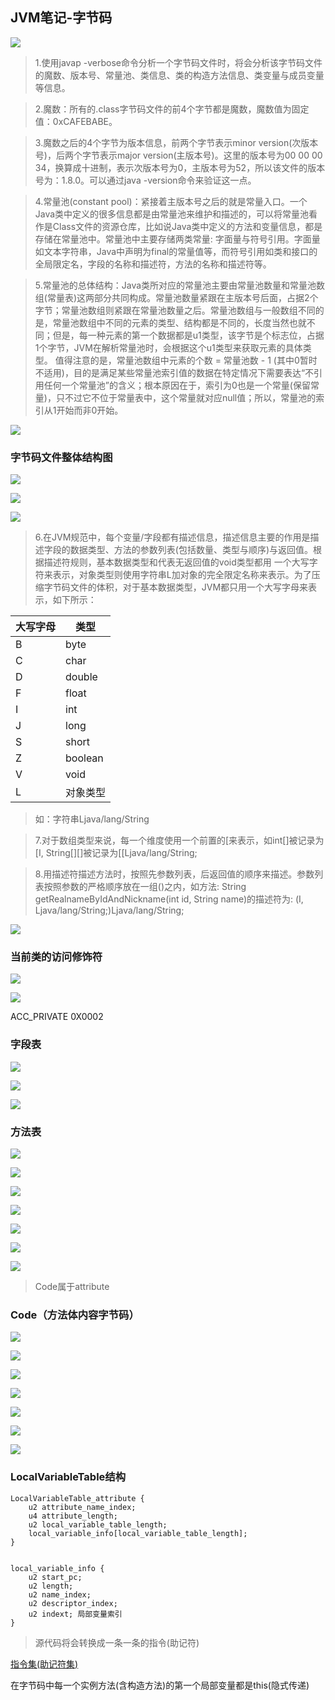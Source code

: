 ## JVM笔记-字节码

![](img/p19.png)


> 1.使用javap -verbose命令分析一个字节码文件时，将会分析该字节码文件的魔数、版本号、常量池、类信息、类的构造方法信息、类变量与成员变量等信息。

> 2.魔数：所有的.class字节码文件的前4个字节都是魔数，魔数值为固定值：0xCAFEBABE。

> 3.魔数之后的4个字节为版本信息，前两个字节表示minor version(次版本号)，后两个字节表示major version(主版本号)。这里的版本号为00 00 00 34，换算成十进制，表示次版本号为0，主版本号为52，所以该文件的版本号为：1.8.0。可以通过java -version命令来验证这一点。

> 4.常量池(constant pool)：紧接着主版本号之后的就是常量入口。一个Java类中定义的很多信息都是由常量池来维护和描述的，可以将常量池看作是Class文件的资源仓库，比如说Java类中定义的方法和变量信息，都是存储在常量池中。常量池中主要存储两类常量: 字面量与符号引用。字面量如文本字符串，Java中声明为final的常量值等，而符号引用如类和接口的全局限定名，字段的名称和描述符，方法的名称和描述符等。

> 5.常量池的总体结构：Java类所对应的常量池主要由常量池数量和常量池数组(常量表)这两部分共同构成。常量池数量紧跟在主版本号后面，占据2个字节；常量池数组则紧跟在常量池数量之后。常量池数组与一般数组不同的是，常量池数组中不同的元素的类型、结构都是不同的，长度当然也就不同；但是，每一种元素的第一个数据都是u1类型，该字节是个标志位，占据1个字节，JVM在解析常量池时，会根据这个u1类型来获取元素的具体类型。
> 值得注意的是，常量池数组中元素的个数 = 常量池数 - 1 (其中0暂时不适用)，目的是满足某些常量池索引值的数据在特定情况下需要表达“不引用任何一个常量池”的含义；根本原因在于，索引为0也是一个常量(保留常量)，只不过它不位于常量表中，这个常量就对应null值；所以，常量池的索引从1开始而非0开始。

![](img/p20.png)

### 字节码文件整体结构图
![](img/p21.png)

![](img/p22.png)

![](img/p23.png)

> 6.在JVM规范中，每个变量/字段都有描述信息，描述信息主要的作用是描述字段的数据类型、方法的参数列表(包括数量、类型与顺序)与返回值。根据描述符规则，基本数据类型和代表无返回值的void类型都用
> 一个大写字符来表示，对象类型则使用字符串L加对象的完全限定名称来表示。为了压缩字节码文件的体积，对于基本数据类型，JVM都只用一个大写字母来表示，如下所示：

|大写字母|类型|
|---|---|
|B|byte|
|C|char|
|D|double|
|F|float|
|I|int|
|J|long|
|S|short|
|Z|boolean|
|V|void|
|L|对象类型|

> 如：字符串Ljava/lang/String

> 7.对于数组类型来说，每一个维度使用一个前置的\[来表示，如int\[]被记录为\[I, String\[]\[]被记录为\[\[Ljava/lang/String;

> 8.用描述符描述方法时，按照先参数列表，后返回值的顺序来描述。参数列表按照参数的严格顺序放在一组()之内，如方法: String getRealnameByIdAndNickname(int id, String name)的描述符为: (I, Ljava/lang/String;)Ljava/lang/String;




![](img/p24.png)

### 当前类的访问修饰符
![](img/p25.png)

![](img/p26.png)

ACC_PRIVATE 0X0002

### 字段表
![](img/p27.png)

![](img/p28.png)

![](img/p29.png)

### 方法表

![](img/p30.png)

![](img/p31.png)

![](img/p32.png)

![](img/p33.png)

![](img/p34.png)

![](img/p35.png)

![](img/p36.png)

> Code属于attribute

### Code（方法体内容字节码）

![](img/p37.png)

![](img/p38.png)

![](img/p39.png)

![](img/p40.png)

![](img/p41.png)

![](img/p42.png)

![](img/p43.png)

### LocalVariableTable结构
```
LocalVariableTable_attribute {
    u2 attribute_name_index;
    u4 attribute_length;
    u2 local_variable_table_length;
    local_variable_info[local_variable_table_length];
}


local_variable_info {
    u2 start_pc;
    u2 length;
    u2 name_index;
    u2 descriptor_index;
    u2 indext; 局部变量索引
}
```

> 源代码将会转换成一条一条的指令(助记符)

[指令集(助记符集)](https://docs.oracle.com/javase/specs/jvms/se8/html/jvms-6.html#jvms-6.5.aload_n)

在字节码中每一个实例方法(含构造方法)的第一个局部变量都是this(隐式传递)
























































































































































































































































































































































































